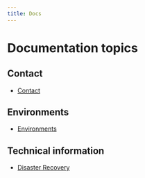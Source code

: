 ```yaml
---
title: Docs
---
```


# Documentation topics

## Contact
- [Contact](contact/)

## Environments
- [Environments](environments/)

## Technical information

- [Disaster Recovery](disaster-recovery/)